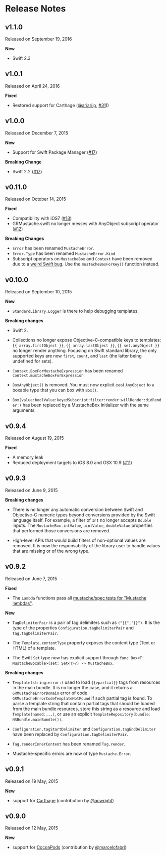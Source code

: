 Release Notes
=============

## v1.1.0

Released on September 19, 2016

**New**

- Swift 2.3


## v1.0.1

Released on April 24, 2016

**Fixed**

- Restored support for Carthage ([@ariarijp](https://github.com/ariarijp), [#31](https://github.com/groue/GRMustache.swift/issues/31)))


## v1.0.0

Released on December 7, 2015

**New**

- Support for Swift Package Manager ([#17](https://github.com/groue/GRMustache.swift/issues/17))

**Breaking Change**

- Swift 2.2 ([#17](https://github.com/groue/GRMustache.swift/issues/17))


## v0.11.0

Released on October 14, 2015

**Fixed**

- Compatibility with iOS7 ([#13](https://github.com/groue/GRMustache.swift/issues/13))
- GRMustache.swift no longer messes with AnyObject subscript operator ([#12](https://github.com/groue/GRMustache.swift/issues/12))


**Breaking Changes**

- `Error` has been renamed `MustacheError`.
- `Error.Type` has been renamed `MustacheError.Kind`
- Subscript operators on `MustacheBox` and `Context` have been removed due to a [weird Swift bug](https://github.com/groue/GRMustache.swift/issues/12). Use the `mustacheBoxForKey()` function instead.


## v0.10.0

Released on September 10, 2015

**New**

- `StandardLibrary.Logger` is there to help debugging templates.


**Breaking changes**

- Swift 2.

- Collections no longer expose Objective-C-compatible keys to templates: `{{ array.firstObject }}`, `{{ array.lastObject }}`, `{{ set.anyObject }}` no longer render anything. Focusing on Swift standard library, the only supported keys are now `first`, `count`, and `last` (the latter being undefined for sets).

- `Context.BoxForMustacheExpression` has been renamed `Context.mustacheBoxForExpression`

- `BoxAnyObject()` is removed. You must now explicit cast `AnyObject` to a boxable type that you can box with `Box()`.

- `Box(value:boolValue:keyedSubscript:filter:render:willRender:didRender:)` has been replaced by a MustacheBox initializer with the same arguments.


## v0.9.4

Released on August 19, 2015

**Fixed**

- A memory leak
- Reduced deployment targets to iOS 8.0 and OSX 10.9 ([#11](https://github.com/groue/GRMustache.swift/pull/11))


## v0.9.3

Released on June 9, 2015

**Breaking changes**

- There is no longer any automatic conversion between Swift and Objective-C numeric types beyond conversions provided by the Swift language itself. For example, a filter of `Int` no longer accepts `Double` inputs. The `MustacheBox.intValue`, `uintValue`, `doubleValue` properties that performed those conversions are removed.

- High-level APIs that would build filters of non-optional values are removed. It is now the responsability of the library user to handle values that are missing or of the wrong type.


## v0.9.2

Released on June 7, 2015

**Fixed**

- The `Lambda` functions pass all [mustache/spec tests for "Mustache lambdas"](https://github.com/mustache/spec/blob/v1.1.2/specs/%7Elambdas.yml).


**New**

- `TagDelimiterPair` is a pair of tag delimiters such as `("{{","}}")`. It is the type of the properties `Configuration.tagDelimiterPair` and `Tag.tagDelimiterPair`.

- The `Template.contentType` property exposes the content type (Text or HTML) of a template.

- The Swift `Set` type now has explicit support through `func Box<T: MustacheBoxable>(set: Set<T>?) -> MustacheBox`.


**Breaking changes**

- `Template(string:error:)` used to load `{{>partial}}` tags from resources in the main bundle. It is no longer the case, and it returns a `GRMustacheErrorDomain` error of code `GRMustacheErrorCodeTemplateNotFound` if such partial tag is found. To parse a template string that contain partial tags that should be loaded from the main bundle resources, store this string as a resource and load `Template(named:...)`, or use an explicit `TemplateRepository(bundle: NSBundle.mainBundle())`.

- `Configuration.tagStartDelimiter` and `Configuration.tagEndDelimiter` have been replaced by `Configuration.tagDelimiterPair`.

- `Tag.renderInnerContent` has been renamed `Tag.render`.

- Mustache-specific errors are now of type `Mustache.Error`.

## v0.9.1

Released on 19 May, 2015

**New**

- support for [Carthage](https://github.com/Carthage/Carthage) (contribution by [@acwright](https://github.com/acwright))



## v0.9.0

Released on 12 May, 2015

**New**

- support for [CocoaPods](https://cocoapods.org) (contribution by [@marcelofabri](https://github.com/marcelofabri))
